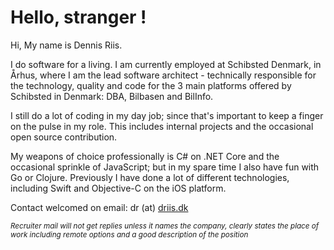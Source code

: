 # Hello, stranger !

Hi, My name is Dennis Riis.

I do software for a living. I am currently employed at Schibsted Denmark, in Århus, where I am the lead software architect - technically responsible for the technology, quality and code for the 3 main platforms offered by Schibsted in Denmark: DBA, Bilbasen and BilInfo. 

I still do a lot of coding in my day job; since that's important to keep a finger on the pulse in my role. This includes internal projects and the occasional open source contribution.

My weapons of choice professionally is C# on .NET Core and the occasional sprinkle of JavaScript; but in my spare time I also have fun with Go or Clojure.
Previously I have done a lot of different technologies, including Swift and Objective-C on the iOS platform.

Contact welcomed on email: dr (at) [driis.dk](https://www.driis.dk/)

<sub>_Recruiter mail will not get replies unless it names the company, clearly states the place of work including remote options and a good description of the position_</sub>
